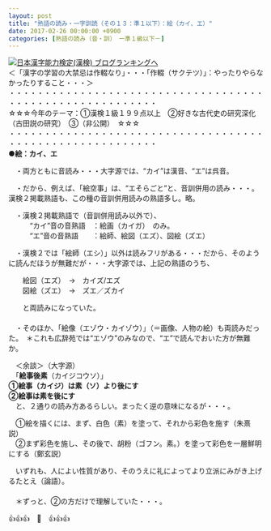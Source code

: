 ```yaml
---
layout: post
title: "熟語の読み・一字訓読（その１３：準１以下）：絵（カイ、エ）"
date: 2017-02-26 00:00:00 +0900
categories: [熟語の読み（音・訓）　ー準１級以下－]
---
```


[![](/syuusyuu9701/assets/images/熟語の読み・一字訓読（その１３：準１以下）：絵（カイ、エ）-br_c_3028_1.gif)](http://blog.with2.net/link.php?1659096:3028 "日本漢字能力検定(漢検) ブログランキングへ")[日本漢字能力検定(漢検) ブログランキングへ](http://blog.with2.net/link.php?1659096:3028)  
＜「漢字の学習の大禁忌は作輟なり」・・・「作輟（サクテツ）」：やったりやらなかったりすること・・・＞  
・・・・・・・・・・・・・・・・・・・・・・・・・・・・・・・・・・・・・・・・・・・・・・・・・・・・・・・・・  
☆☆☆今年のテーマ：①漢検１級１９９点以上　②好きな古代史の研究深化（古田説の研究）　③（非公開）　☆☆☆　　  
・・・・・・・・・・・・・・・・・・・・・・・・・・・・・・・・・・・・・・・・・・・・・・・・・・・・・・・・・  
**●絵：カイ、エ**　  
  
　・両方ともに音読み・・・大字源では、“カイ”は漢音、“エ”は呉音。  
  
　・だから、例えば、「絵空事」は、“エそらごと”と、音訓併用の読み・・・。漢検２掲載熟語も、この種の音訓併用読みの熟語多し。略。  
  
　・漢検２掲載熟語で（音訓併用読み以外で）、  
　　　“カイ”音の音熟語　：絵画（カイガ）　のみ。  
　　　“エ”音の音熟語　　：絵師、絵図（エズ）、図絵（ズエ）  
  
　・漢検２では「絵師（エシ）」以外は読みフリがある・・・だから、そのように読んだほうが無難だが・・・大字源では、上記の熟語のうち、  
  
　　絵図（エズ）　→　カイズ/エズ  
　　図絵（ズエ）　→　ズエ／ズカイ  
  
　　と両読みになっていた。  
　  
　・そのほか、「絵像（エゾウ・カイゾウ）」（＝画像、人物の絵）も両読みだった。　＊これも広辞苑では“エゾウ”のみなので、“エ”で読んでおいた方が無難か。  
  
　＜余談＞（大字源）  
　「**絵事後素**（カイジコウソ）」  
**①絵事（カイジ）は素（ソ）より後にす**  
**②絵事は素を後にす**  
　と、２通りの読み方あるらしい。まったく逆の意味になるが・・・。  
  
　①絵を描くには、まず、白色（素）を塗って、それから彩色を施す（朱熹説）  
　②まず彩色を施し、その後で、胡粉（ゴフン。素。）を塗って彩色を一層鮮明にする（鄭玄説）  
  
　いずれも、人によい性質があり、そのうえに礼によってより立派にみがき上げるたとえ（論語）。  
　  
　＊ずっと、②の方だけで理解していた・・・。  
  
👍👍👍　🐔　👍👍👍  